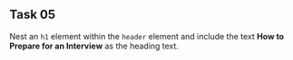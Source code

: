 ## Task 05
Nest an `h1` element within the `header` element and include the text **How to Prepare for an Interview**  as the heading text.